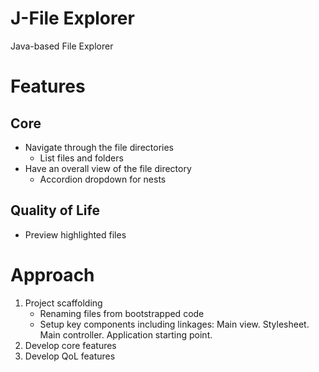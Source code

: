 # J-File Explorer
Java-based File Explorer

# Features
## Core
- Navigate through the file directories
    - List files and folders
- Have an overall view of the file directory
    - Accordion dropdown for nests

## Quality of Life
- Preview highlighted files

# Approach
1. Project scaffolding
    - Renaming files from bootstrapped code
    - Setup key components including linkages: Main view. Stylesheet. Main controller. Application starting point.
2. Develop core features
3. Develop QoL features
